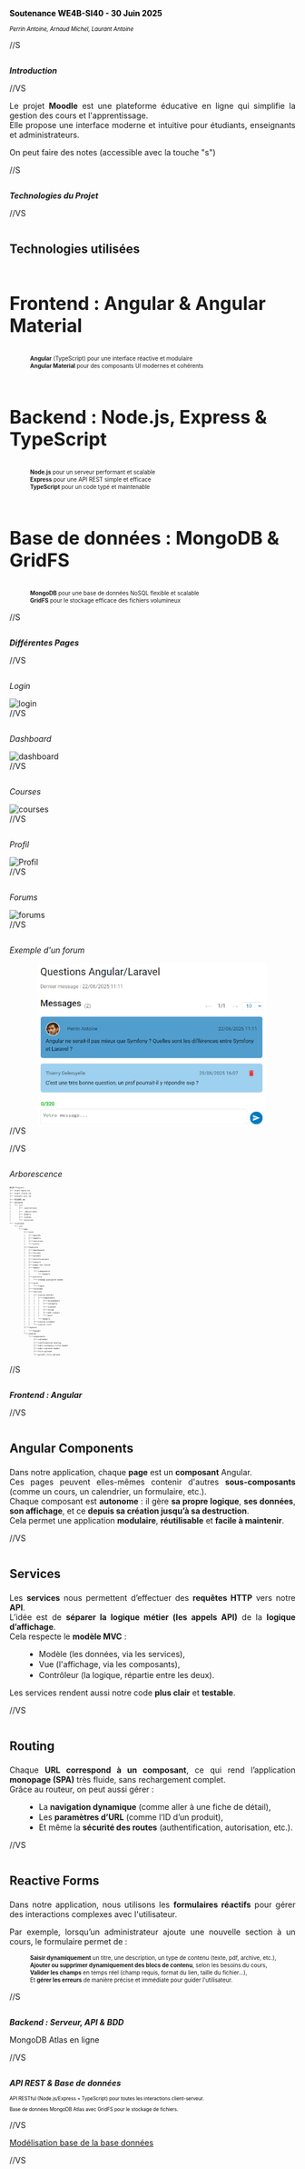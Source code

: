 <style>
p {
  text-align: justify;
}
img {
  display: block;
  margin-left: auto;
  margin-right: auto;
  max-width: 100%;
}
h1, h2, h3, h4, h5, h6 {
  text-align: center;
  margin-top: 2em;
  margin-bottom: 1em;
  text-align: initial;
}
ul, ol {
  margin-left: 2em;
  margin-top: 0.2em;   
  margin-bottom: 0.2em;
  padding-top: 0;
  padding-bottom: 0;
}
li {
  margin-top: 0.1em;
  margin-bottom: 0.1em;
  padding-top: 0;
  padding-bottom: 0;
}
table {
  margin-left: auto;
  margin-right: auto;
}
@page {
  @bottom-center {
    content: counter(page);
  }
}
pre, code {
  max-width: 100% !important;
  width: 100% !important;
  display: block;
  box-sizing: border-box;
  font-size: 0.5em;
  line-height: 1.5;
}
</style>
<img src="img/forum_detail.png" alt="forums" style="max-width:0 %; width:0%;">

<!-- -------------------------INTRO------------------------------ -->
<section data-background-image="https://chaelpixserver.ddns.net/filetransfer/data/sy43/moodle.png" style="width: 80%;">
    <br><br><br><br><br><br><br>
    <h4 style="color: black;"> Soutenance WE4B-SI40 - 30 Juin 2025 </h4>
    <p style="font-size: 0.7em; color: black;"> <i>Perrin Antoine, Arnaud Michel, Laurant Antoine </i></p>
</section>

//S

<h5>Introduction</h5>

//VS


Le projet **Moodle** est une plateforme éducative en ligne qui simplifie la gestion des cours et l'apprentissage.  
Elle propose une interface moderne et intuitive pour étudiants, enseignants et administrateurs.


<aside class="notes">
   On peut faire des notes (accessible avec la touche "s")
</aside>

//S

<h5>Technologies du Projet</h5>

//VS

## Technologies utilisées

<h3 style="font-size: 32px">Frontend : Angular & Angular Material</h3>
<ul style="font-size: 0.7em; list-style-type: none; align-items: flex-start; display: flex; flex-direction: column;">
    <li><b>Angular</b> (TypeScript) pour une interface réactive et modulaire</li>
    <li><b>Angular Material</b> pour des composants UI modernes et cohérents</li>
</ul>

<h3 style="font-size: 32px">Backend : Node.js, Express & TypeScript</h3>
<ul style="font-size: 0.7em; list-style-type: none; align-items: flex-start; display: flex; flex-direction: column;">
    <li><b>Node.js</b> pour un serveur performant et scalable</li>
    <li><b>Express</b> pour une API REST simple et efficace</li>
    <li><b>TypeScript</b> pour un code typé et maintenable</li>
</ul>

<h3 style="font-size: 32px">Base de données : MongoDB & GridFS</h3>
<ul style="font-size: 0.7em; list-style-type: none; align-items: flex-start; display: flex; flex-direction: column;">
    <li><b>MongoDB</b> pour une base de données NoSQL flexible et scalable</li>
    <li><b>GridFS</b> pour le stockage efficace des fichiers volumineux</li>
</ul>

//S

<h5>Différentes Pages</h5>

//VS

<h6>Login</h6>
    <img src="https://rapport-si40.arnaudmichel.fr/images/image%20login.png" alt="login" style="max-width: 100%;">
//VS

<h6>Dashboard</h6>
    <img src="https://rapport-si40.arnaudmichel.fr/images/dashboard.png" alt="dashboard" style="max-width: 100%;">
//VS
<h6>Courses</h6>
    <img src="https://rapport-si40.arnaudmichel.fr/images/liste_cours.png" alt="courses" style="max-width: 100%;">
//VS
<h6>Profil</h6>
    <img src="https://rapport-si40.arnaudmichel.fr/images/image%20profile.png" alt="Profil" style="max-width: 100%;">
//VS
<h6>Forums</h6>
    <img src="https://rapport-si40.arnaudmichel.fr/images/forums.png" alt="forums" style="max-width: 100%;">
//VS
<h6>Exemple d'un forum</h6>
    <img src="img/forum_detail.png" alt="forums" style="max-width: 80%; width:80%;">
//VS



//VS

<h6> Arborescence </h6>

```plaintext[1:1,2-4 | 6, 13 | 6-12 | 13 | 16-20 | 21-28, 31, 33, 35-36 | 36-47 | 48-57]
WE4B-Project
├── start-back.sh
├── start-front.sh
├── install-all.sh
├── README.md
├── backend
│   └── src
│       ├── controllers
│       ├── _devscripts
│       ├── models
│       ├── routes
│       └── services
└── frontend
    └── src
        └───app
            ├───core
            │   ├───guards
            │   ├───models
            │   ├───services
            │   └───utils
            ├───features
            │   ├───dashboard
            │   ├───forums
            │   ├───grades
            │   ├───notifications
            │   ├───others
            │   ├───page-not-found
            │   ├───admin
            │   │   └───components
            │   │       └───modals
            │   ├───profile
            │   │   └───change-password-modal
            │   ├───auth
            │   │   └───login
            │   ├───calendar
            │   ├───courses
            │   │   ├───course-detail
            │   │   │   ├───components
            │   │   │   │   ├───assignment
            │   │   │   │   ├───category
            │   │   │   │   ├───content
            │   │   │   │   ├───forum
            │   │   │   │   ├───pdf-viewer
            │   │   │   │   └───post
            │   │   │   └───modals
            │   │   ├───course-element
            │   │   └───course-list
            ├───layouts
            │   └───header
            └───shared
                └───components
                    ├───calendar
                    ├───confirmation-dialog
                    ├───edit-category-title-modal
                    ├───edit-content-modal
                    ├───file-upload
                    └───gridfs-file-upload
```

//S
<h5>Frontend : Angular</h5>

//VS 

## Angular Components

Dans notre application, chaque **page** est un **composant** Angular.  
Ces pages peuvent elles-mêmes contenir d'autres **sous-composants** (comme un cours, un calendrier, un formulaire, etc.).  
Chaque composant est **autonome** : il gère **sa propre logique**, **ses données**, **son affichage**, et ce **depuis sa création jusqu’à sa destruction**.  
Cela permet une application **modulaire**, **réutilisable** et **facile à maintenir**.

//VS
## Services

Les **services** nous permettent d’effectuer des **requêtes HTTP** vers notre **API**.  
L’idée est de **séparer la logique métier (les appels API)** de la **logique d’affichage**.  
Cela respecte le **modèle MVC** :
- Modèle (les données, via les services),
- Vue (l'affichage, via les composants),
- Contrôleur (la logique, répartie entre les deux).

Les services rendent aussi notre code **plus clair** et **testable**.

//VS
## Routing

Chaque **URL correspond à un composant**, ce qui rend l’application **monopage (SPA)** très fluide, sans rechargement complet.  
Grâce au routeur, on peut aussi gérer :
- La **navigation dynamique** (comme aller à une fiche de détail),
- Les **paramètres d’URL** (comme l’ID d’un produit),
- Et même la **sécurité des routes** (authentification, autorisation, etc.).

//VS
## Reactive Forms

Dans notre application, nous utilisons les **formulaires réactifs** pour gérer des interactions complexes avec l'utilisateur.

Par exemple, lorsqu’un administrateur ajoute une nouvelle section à un cours, le formulaire permet de :
<ul style="font-size: 0.7em; list-style-type: none; align-items: flex-start; display: flex; flex-direction: column;">
    <li><b>Saisir dynamiquement</b> un titre, une description, un type de contenu (texte, pdf, archive, etc.),</li>
    <li><b>Ajouter ou supprimer dynamiquement des blocs de contenu</b>, selon les besoins du cours,</li>
    <li><b>Valider les champs</b> en temps réel (champ requis, format du lien, taille du fichier...),</li>
    <li>Et <b>gérer les erreurs</b> de manière précise et immédiate pour guider l'utilisateur.</li>
</ul>



//S

<h5> Backend : Serveur, API & BDD </h5>

<aside class="notes">
    MongoDB Atlas en ligne
</aside>


//VS

<h5> API REST & Base de données </h5> <!-- (Critère : Intégration BDD) -->

<p style = "color: black; font-size:0.6em">API RESTful (Node.js/Express + TypeScript) pour toutes les interactions client-serveur.</p>
<p style = "color: black; font-size:0.6em">Base de données MongoDB Atlas avec GridFS pour le stockage de fichiers.</p>

//VS

[Modélisation base de la base données](https://rapport-si40.arnaudmichel.fr/modelisationdonnees.html#sch-ma-g-n-ral-de-la-base-de-donn-es)

//VS

<h5>Routes API Détaillées</h5>

//VS

<h6>Routes d'Authentification - /api/auth</h6>

<table class="api-table" style="width: 80%; margin: 0 auto; font-size: 0.4em;">
    <thead>
        <tr style="background-color: rgb(228, 240, 245);">
            <th style="border: 1px solid black; padding: 8px;">Endpoint</th>
            <th style="border: 1px solid black; padding: 8px;">Méthode</th>
            <th style="border: 1px solid black; padding: 8px;">Description</th>
        </tr>
    </thead>
    <tbody>
        <tr>
            <td style="border: 1px solid black; padding: 8px;">/login</td>
            <td style="border: 1px solid black; padding: 8px; background-color: #d4edda;">POST</td>
            <td style="border: 1px solid black; padding: 8px;">Connexion utilisateur avec credentials</td>
        </tr>
        <tr>
            <td style="border: 1px solid black; padding: 8px;">/logout</td>
            <td style="border: 1px solid black; padding: 8px; background-color: #d4edda;">POST</td>
            <td style="border: 1px solid black; padding: 8px;">Déconnexion utilisateur</td>
        </tr>
        <tr>
            <td style="border: 1px solid black; padding: 8px;">/check</td>
            <td style="border: 1px solid black; padding: 8px; background-color: #cce5ff;">GET</td>
            <td style="border: 1px solid black; padding: 8px;">Vérification du token d'authentification</td>
        </tr>
        <tr>
            <td style="border: 1px solid black; padding: 8px;">/verify-admin</td>
            <td style="border: 1px solid black; padding: 8px; background-color: #d4edda;">POST</td>
            <td style="border: 1px solid black; padding: 8px;">Vérification des droits administrateur</td>
        </tr>
    </tbody>
</table>

//VS

<h6>Routes Utilisateur - /api/user</h6>

<div style="display: flex; gap: 20px;">
    <div style="flex: 1;">
        <h6 style="font-size: 0.4em;">GET</h6>
        <table class="api-table" style="width: 100%; font-size: 0.4em;">
            <thead>
                <tr style="background-color: rgb(228, 240, 245);">
                    <th style="border: 1px solid black; padding: 6px;">Endpoint</th>
                    <th style="border: 1px solid black; padding: 6px;">Description</th>
                </tr>
            </thead>
            <tbody>
                <tr>
                    <td style="border: 1px solid black; padding: 6px;">/me</td>
                    <td style="border: 1px solid black; padding: 6px;">Profil utilisateur connecté</td>
                </tr>
                <tr>
                    <td style="border: 1px solid black; padding: 6px;">/admin</td>
                    <td style="border: 1px solid black; padding: 6px;">Liste tous les utilisateurs (admin)</td>
                </tr>
                <tr>
                    <td style="border: 1px solid black; padding: 6px;">/image</td>
                    <td style="border: 1px solid black; padding: 6px;">Image de profil</td>
                </tr>
                <tr>
                    <td style="border: 1px solid black; padding: 6px;">/notifications</td>
                    <td style="border: 1px solid black; padding: 6px;">Notifications utilisateur</td>
                </tr>
                <tr>
                    <td style="border: 1px solid black; padding: 6px;">/notifications/count</td>
                    <td style="border: 1px solid black; padding: 6px;">Nombre de notifications</td>
                </tr>
                <tr>
                    <td style="border: 1px solid black; padding: 6px;">/notifications/details</td>
                    <td style="border: 1px solid black; padding: 6px;">Détails des notifications</td>
                </tr>
            </tbody>
        </table>
    </div>
    <div style="flex: 1;">
        <h6 style="font-size: 0.4em;">POST/PATCH/DELETE</h6>
        <table class="api-table" style="width: 100%; font-size: 0.4em;">
            <thead>
                <tr style="background-color: rgb(228, 240, 245);">
                    <th style="border: 1px solid black; padding: 6px;">Endpoint</th>
                    <th style="border: 1px solid black; padding: 6px;">Méthode</th>
                    <th style="border: 1px solid black; padding: 6px;">Description</th>
                </tr>
            </thead>
            <tbody>
                <tr>
                    <td style="border: 1px solid black; padding: 6px;">/add</td>
                    <td style="border: 1px solid black; padding: 6px; background-color: #d4edda;">POST</td>
                    <td style="border: 1px solid black; padding: 6px;">Ajouter utilisateur</td>
                </tr>
                <tr>
                    <td style="border: 1px solid black; padding: 6px;">/update</td>
                    <td style="border: 1px solid black; padding: 6px; background-color: #fff3cd;">PATCH</td>
                    <td style="border: 1px solid black; padding: 6px;">Mettre à jour utilisateur</td>
                </tr>
                <tr>
                    <td style="border: 1px solid black; padding: 6px;">/delete</td>
                    <td style="border: 1px solid black; padding: 6px; background-color: #f8d7da;">DELETE</td>
                    <td style="border: 1px solid black; padding: 6px;">Supprimer utilisateur</td>
                </tr>
                <tr>
                    <td style="border: 1px solid black; padding: 6px;">/notifications</td>
                    <td style="border: 1px solid black; padding: 6px; background-color: #d4edda;">POST</td>
                    <td style="border: 1px solid black; padding: 6px;">Ajouter notification</td>
                </tr>
                <tr>
                    <td style="border: 1px solid black; padding: 6px;">/notifications</td>
                    <td style="border: 1px solid black; padding: 6px; background-color: #f8d7da;">DELETE</td>
                    <td style="border: 1px solid black; padding: 6px;">Supprimer toutes notifications</td>
                </tr>
                <tr>
                    <td style="border: 1px solid black; padding: 6px;">/notifications/:hash</td>
                    <td style="border: 1px solid black; padding: 6px; background-color: #f8d7da;">DELETE</td>
                    <td style="border: 1px solid black; padding: 6px;">Supprimer notification</td>
                </tr>
            </tbody>
        </table>
    </div>
</div>

//VS

<h6>Routes Cours - /api/courses</h6>

<div style="display: flex; gap: 20px;">
    <div style="flex: 1;">
        <h6 style="font-size: 0.4em;">GET</h6>
        <table class="api-table" style="width: 100%; font-size: 0.4em;">
            <thead>
                <tr style="background-color: rgb(228, 240, 245);">
                    <th style="border: 1px solid black; padding: 6px;">Endpoint</th>
                    <th style="border: 1px solid black; padding: 6px;">Description</th>
                </tr>
            </thead>
            <tbody>
                <tr>
                    <td style="border: 1px solid black; padding: 6px;">/</td>
                    <td style="border: 1px solid black; padding: 6px;">Page d'accueil (HelloWorld)</td>
                </tr>
                <tr>
                    <td style="border: 1px solid black; padding: 6px;">/all</td>
                    <td style="border: 1px solid black; padding: 6px;">Tous les cours (admin)</td>
                </tr>
                <tr>
                    <td style="border: 1px solid black; padding: 6px;">/user</td>
                    <td style="border: 1px solid black; padding: 6px;">Cours de l'utilisateur connecté</td>
                </tr>
                <tr>
                    <td style="border: 1px solid black; padding: 6px;">/codes</td>
                    <td style="border: 1px solid black; padding: 6px;">Codes des cours accessibles</td>
                </tr>
                <tr>
                    <td style="border: 1px solid black; padding: 6px;">/code/:code</td>
                    <td style="border: 1px solid black; padding: 6px;">Cours par code</td>
                </tr>
                <tr>
                    <td style="border: 1px solid black; padding: 6px;">/:_id</td>
                    <td style="border: 1px solid black; padding: 6px;">Détails d'un cours par ID</td>
                </tr>
                <tr>
                    <td style="border: 1px solid black; padding: 6px;">/:_id/users</td>
                    <td style="border: 1px solid black; padding: 6px;">Utilisateurs d'un cours</td>
                </tr>
                <tr>
                    <td style="border: 1px solid black; padding: 6px;">/:_id/participants</td>
                    <td style="border: 1px solid black; padding: 6px;">Participants d'un cours</td>
                </tr>
            </tbody>
        </table>
    </div>
    <div style="flex: 1;">
        <h6 style="font-size: 0.4em;">POST/PATCH/DELETE</h6>
        <table class="api-table" style="width: 100%; font-size: 0.4em;">
            <thead>
                <tr style="background-color: rgb(228, 240, 245);">
                    <th style="border: 1px solid black; padding: 6px;">Endpoint</th>
                    <th style="border: 1px solid black; padding: 6px;">Méthode</th>
                    <th style="border: 1px solid black; padding: 6px;">Description</th>
                </tr>
            </thead>
            <tbody>
                <tr>
                    <td style="border: 1px solid black; padding: 6px;">/add</td>
                    <td style="border: 1px solid black; padding: 6px; background-color: #d4edda;">POST</td>
                    <td style="border: 1px solid black; padding: 6px;">Créer nouveau cours</td>
                </tr>
                <tr>
                    <td style="border: 1px solid black; padding: 6px;">/delete</td>
                    <td style="border: 1px solid black; padding: 6px; background-color: #f8d7da;">DELETE</td>
                    <td style="border: 1px solid black; padding: 6px;">Supprimer cours</td>
                </tr>
                <tr>
                    <td style="border: 1px solid black; padding: 6px;">/update/:_id</td>
                    <td style="border: 1px solid black; padding: 6px; background-color: #fff3cd;">PATCH</td>
                    <td style="border: 1px solid black; padding: 6px;">Mettre à jour cours</td>
                </tr>
                <tr>
                    <td style="border: 1px solid black; padding: 6px;">/:_id/lastaccess</td>
                    <td style="border: 1px solid black; padding: 6px; background-color: #d4edda;">POST</td>
                    <td style="border: 1px solid black; padding: 6px;">Mettre à jour dernier accès</td>
                </tr>
                <tr>
                    <td style="border: 1px solid black; padding: 6px;">/:_id/register</td>
                    <td style="border: 1px solid black; padding: 6px; background-color: #d4edda;">POST</td>
                    <td style="border: 1px solid black; padding: 6px;">Inscrire utilisateurs au cours</td>
                </tr>
                <tr>
                    <td style="border: 1px solid black; padding: 6px;">/:_id/unregister</td>
                    <td style="border: 1px solid black; padding: 6px; background-color: #d4edda;">POST</td>
                    <td style="border: 1px solid black; padding: 6px;">Désinscrire utilisateurs</td>
                </tr>
            </tbody>
        </table>
    </div>
</div>

//VS

<h6>Routes Catégories - /api/categories</h6>

<div style="flex: 1;">
    <table class="api-table" style="width: 100%; font-size: 0.4em;">
        <thead>
            <tr style="background-color: rgb(228, 240, 245);">
                <th style="border: 1px solid black; padding: 4px;">Endpoint</th>
                <th style="border: 1px solid black; padding: 4px;">Méthode</th>
                <th style="border: 1px solid black; padding: 4px;">Description</th>
            </tr>
        </thead>
        <tbody>
            <tr>
                <td style="border: 1px solid black; padding: 6px;">/:courseId</td>
                <td style="border: 1px solid black; padding: 4px; background-color: #cce5ff;">GET</td>
                <td style="border: 1px solid black; padding: 6px;">Catégories d'un cours</td>
            </tr>
            <tr>
                <td style="border: 1px solid black; padding: 4px;">/add-category/:courseId</td>
                <td style="border: 1px solid black; padding: 4px; background-color: #d4edda;">POST</td>
                <td style="border: 1px solid black; padding: 4px;">Ajouter catégorie</td>
            </tr>
            <tr>
                <td style="border: 1px solid black; padding: 4px;">/modify-category/:courseId/order</td>
                <td style="border: 1px solid black; padding: 4px; background-color: #fff3cd;">PUT</td>
                <td style="border: 1px solid black; padding: 4px;">Modifier ordre catégories</td>
            </tr>
            <tr>
                <td style="border: 1px solid black; padding: 4px;">/modify-category</td>
                <td style="border: 1px solid black; padding: 4px; background-color: #fff3cd;">PUT</td>
                <td style="border: 1px solid black; padding: 4px;">Modifier catégorie</td>
            </tr>
            <tr>
                <td style="border: 1px solid black; padding: 4px;">/delete-category/:courseId</td>
                <td style="border: 1px solid black; padding: 4px; background-color: #f8d7da;">DELETE</td>
                <td style="border: 1px solid black; padding: 4px;">Supprimer catégorie</td>
            </tr>
            <tr>
                <td style="border: 1px solid black; padding: 4px;">/add-content/:categoryId</td>
                <td style="border: 1px solid black; padding: 4px; background-color: #d4edda;">POST</td>
                <td style="border: 1px solid black; padding: 4px;">Ajouter contenu</td>
            </tr>
            <tr>
                <td style="border: 1px solid black; padding: 4px;">/update-content/:contentId</td>
                <td style="border: 1px solid black; padding: 4px; background-color: #fff3cd;">PUT</td>
                <td style="border: 1px solid black; padding: 4px;">Mettre à jour contenu</td>
            </tr>
        </tbody>
    </table>
</div>

//VS

<h6>Routes Devoirs - /api/assignments</h6>

<table class="api-table" style="width: 80%; margin: 0 auto; font-size: 0.4em;">
    <thead>
        <tr style="background-color: rgb(228, 240, 245);">
            <th style="border: 1px solid black; padding: 8px;">Endpoint</th>
            <th style="border: 1px solid black; padding: 8px;">Méthode</th>
            <th style="border: 1px solid black; padding: 8px;">Description</th>
            <th style="border: 1px solid black; padding: 8px;">Auth requise</th>
        </tr>
    </thead>
    <tbody>
        <tr>
            <td style="border: 1px solid black; padding: 8px;">/</td>
            <td style="border: 1px solid black; padding: 8px; background-color: #cce5ff;">GET</td>
            <td style="border: 1px solid black; padding: 8px;">Obtenir tous les devoirs</td>
            <td style="border: 1px solid black; padding: 8px;">Non</td>
        </tr>
        <tr>
            <td style="border: 1px solid black; padding: 8px;">/:id</td>
            <td style="border: 1px solid black; padding: 8px; background-color: #cce5ff;">GET</td>
            <td style="border: 1px solid black; padding: 8px;">Obtenir devoir par ID</td>
            <td style="border: 1px solid black; padding: 8px;">Non</td>
        </tr>
        <tr>
            <td style="border: 1px solid black; padding: 8px;">/content/:id</td>
            <td style="border: 1px solid black; padding: 8px; background-color: #cce5ff;">GET</td>
            <td style="border: 1px solid black; padding: 8px;">Obtenir devoir par ID de contenu</td>
            <td style="border: 1px solid black; padding: 8px;">Non</td>
        </tr>
        <tr>
            <td style="border: 1px solid black; padding: 8px;">/</td>
            <td style="border: 1px solid black; padding: 8px; background-color: #d4edda;">POST</td>
            <td style="border: 1px solid black; padding: 8px;">Créer nouveau devoir</td>
            <td style="border: 1px solid black; padding: 8px;">Oui</td>
        </tr>
        <tr>
            <td style="border: 1px solid black; padding: 8px;">/:id</td>
            <td style="border: 1px solid black; padding: 8px; background-color: #fff3cd;">PUT</td>
            <td style="border: 1px solid black; padding: 8px;">Mettre à jour devoir</td>
            <td style="border: 1px solid black; padding: 8px;">Oui</td>
        </tr>
        <tr>
            <td style="border: 1px solid black; padding: 8px;">/:id</td>
            <td style="border: 1px solid black; padding: 8px; background-color: #f8d7da;">DELETE</td>
            <td style="border: 1px solid black; padding: 8px;">Supprimer devoir</td>
            <td style="border: 1px solid black; padding: 8px;">Oui</td>
        </tr>
    </tbody>
</table>

//VS

<h6>Routes Soumissions - /api/user-assignments</h6>

<table class="api-table" style="width: 90%; margin: 0 auto; font-size: 0.4em;">
    <thead>
        <tr style="background-color: rgb(228, 240, 245);">
            <th style="border: 1px solid black; padding: 6px;">Endpoint</th>
            <th style="border: 1px solid black; padding: 6px;">Méthode</th>
            <th style="border: 1px solid black; padding: 6px;">Description</th>
        </tr>
    </thead>
    <tbody>
        <tr>
            <td style="border: 1px solid black; padding: 6px;">/add-to-students</td>
            <td style="border: 1px solid black; padding: 6px; background-color: #d4edda;">POST</td>
            <td style="border: 1px solid black; padding: 6px;">Ajouter devoir à tous les étudiants d'un cours</td>
        </tr>
        <tr>
            <td style="border: 1px solid black; padding: 6px;">/student-assignment/:courseId/:assignmentId</td>
            <td style="border: 1px solid black; padding: 6px; background-color: #cce5ff;">GET</td>
            <td style="border: 1px solid black; padding: 6px;">Obtenir devoir d'un étudiant spécifique</td>
        </tr>
        <tr>
            <td style="border: 1px solid black; padding: 6px;">/all-students/:courseId/:assignmentId</td>
            <td style="border: 1px solid black; padding: 6px; background-color: #cce5ff;">GET</td>
            <td style="border: 1px solid black; padding: 6px;">Obtenir tous les devoirs des étudiants</td>
        </tr>
        <tr>
            <td style="border: 1px solid black; padding: 6px;">/update/:courseId/:assignmentId/:studentIne</td>
            <td style="border: 1px solid black; padding: 6px; background-color: #fff3cd;">PUT</td>
            <td style="border: 1px solid black; padding: 6px;">Mettre à jour soumission d'un étudiant</td>
        </tr>
        <tr>
            <td style="border: 1px solid black; padding: 6px;">/grades</td>
            <td style="border: 1px solid black; padding: 6px; background-color: #cce5ff;">GET</td>
            <td style="border: 1px solid black; padding: 6px;">Obtenir toutes les notes d'un étudiant</td>
        </tr>
    </tbody>
</table>

//VS

<h6>Routes Fichiers - /api/files</h6>

<div style="display: flex; gap: 20px; font-size: 0.8em;">
    <div style="flex: 1;">
        <h6 style="font-size: 0.6em;">GET</h6>
        <table class="api-table" style="width: 100%; font-size: 0.6em;">
            <thead>
                <tr style="background-color: rgb(228, 240, 245);">
                    <th style="border: 1px solid black; padding: 6px;">Endpoint</th>
                    <th style="border: 1px solid black; padding: 6px;">Description</th>
                </tr>
            </thead>
            <tbody>
                <tr>
                    <td style="border: 1px solid black; padding: 6px;">/</td>
                    <td style="border: 1px solid black; padding: 6px;">Lister fichiers avec filtres</td>
                </tr>
                <tr>
                    <td style="border: 1px solid black; padding: 6px;">/:fileId</td>
                    <td style="border: 1px solid black; padding: 6px;">Télécharger fichier par ID</td>
                </tr>
                <tr>
                    <td style="border: 1px solid black; padding: 6px;">/:fileId/metadata</td>
                    <td style="border: 1px solid black; padding: 6px;">Métadonnées d'un fichier</td>
                </tr>
                <tr>
                    <td style="border: 1px solid black; padding: 6px;">/admin/stats</td>
                    <td style="border: 1px solid black; padding: 6px;">Statistiques de stockage (admin)</td>
                </tr>
            </tbody>
        </table>
    </div>
    <div style="flex: 1;">
        <h6 style="font-size: 0.6em;">POST/PUT/DELETE</h6>
        <table class="api-table" style="width: 100%; font-size: 0.6em;">
            <thead>
                <tr style="background-color: rgb(228, 240, 245);">
                    <th style="border: 1px solid black; padding: 6px;">Endpoint</th>
                    <th style="border: 1px solid black; padding: 6px;">Méthode</th>
                    <th style="border: 1px solid black; padding: 6px;">Description</th>
                </tr>
            </thead>
            <tbody>
                <tr>
                    <td style="border: 1px solid black; padding: 6px;">/upload</td>
                    <td style="border: 1px solid black; padding: 6px; background-color: #d4edda;">POST</td>
                    <td style="border: 1px solid black; padding: 6px;">Upload fichiers (max 5)</td>
                </tr>
                <tr>
                    <td style="border: 1px solid black; padding: 6px;">/:fileId</td>
                    <td style="border: 1px solid black; padding: 6px; background-color: #f8d7da;">DELETE</td>
                    <td style="border: 1px solid black; padding: 6px;">Supprimer fichier</td>
                </tr>
                <tr>
                    <td style="border: 1px solid black; padding: 6px;">/:fileId/metadata</td>
                    <td style="border: 1px solid black; padding: 6px; background-color: #fff3cd;">PUT</td>
                    <td style="border: 1px solid black; padding: 6px;">Mettre à jour métadonnées</td>
                </tr>
            </tbody>
        </table>
    </div>
</div>

//VS

<h6>Routes Forum - /api/forum</h6>

<table class="api-table" style="width: 80%; margin: 0 auto; font-size: 0.4em;">
    <thead>
        <tr style="background-color: rgb(228, 240, 245);">
            <th style="border: 1px solid black; padding: 8px;">Endpoint</th>
            <th style="border: 1px solid black; padding: 8px;">Méthode</th>
            <th style="border: 1px solid black; padding: 8px;">Description</th>
        </tr>
    </thead>
    <tbody>
        <tr>
            <td style="border: 1px solid black; padding: 8px;">/</td>
            <td style="border: 1px solid black; padding: 8px; background-color: #cce5ff;">GET</td>
            <td style="border: 1px solid black; padding: 8px;">Obtenir tous les forums</td>
        </tr>
        <tr>
            <td style="border: 1px solid black; padding: 8px;">/:id/messages</td>
            <td style="border: 1px solid black; padding: 8px; background-color: #cce5ff;">GET</td>
            <td style="border: 1px solid black; padding: 8px;">Messages d'un forum</td>
        </tr>
        <tr>
            <td style="border: 1px solid black; padding: 8px;">/:id/messages/details</td>
            <td style="border: 1px solid black; padding: 8px; background-color: #cce5ff;">GET</td>
            <td style="border: 1px solid black; padding: 8px;">Messages avec détails utilisateur</td>
        </tr>
        <tr>
            <td style="border: 1px solid black; padding: 8px;">/</td>
            <td style="border: 1px solid black; padding: 8px; background-color: #d4edda;">POST</td>
            <td style="border: 1px solid black; padding: 8px;">Créer nouveau forum</td>
        </tr>
        <tr>
            <td style="border: 1px solid black; padding: 8px;">/:id/message</td>
            <td style="border: 1px solid black; padding: 8px; background-color: #d4edda;">POST</td>
            <td style="border: 1px solid black; padding: 8px;">Ajouter message au forum</td>
        </tr>
        <tr>
            <td style="border: 1px solid black; padding: 8px;">/:id</td>
            <td style="border: 1px solid black; padding: 8px; background-color: #f8d7da;">DELETE</td>
            <td style="border: 1px solid black; padding: 8px;">Supprimer forum</td>
        </tr>
        <tr>
            <td style="border: 1px solid black; padding: 8px;">/:id/message/:messageId</td>
            <td style="border: 1px solid black; padding: 8px; background-color: #f8d7da;">DELETE</td>
            <td style="border: 1px solid black; padding: 8px;">Supprimer message du forum</td>
        </tr>
    </tbody>
</table>

//VS

<h6>Routes Classement - /api/leaderboard</h6>

<table class="api-table" style="width: 60%; margin: 0 auto; font-size: 0.6em;">
    <thead>
        <tr style="background-color: rgb(228, 240, 245);">
            <th style="border: 1px solid black; padding: 8px;">Endpoint</th>
            <th style="border: 1px solid black; padding: 8px;">Méthode</th>
            <th style="border: 1px solid black; padding: 8px;">Description</th>
        </tr>
    </thead>
    <tbody>
        <tr>
            <td style="border: 1px solid black; padding: 8px;">/</td>
            <td style="border: 1px solid black; padding: 8px; background-color: #cce5ff;">GET</td>
            <td style="border: 1px solid black; padding: 8px;">Obtenir le classement général</td>
        </tr>
        <tr>
            <td style="border: 1px solid black; padding: 8px;">/add-score</td>
            <td style="border: 1px solid black; padding: 8px; background-color: #d4edda;">POST</td>
            <td style="border: 1px solid black; padding: 8px;">Ajouter score au classement</td>
        </tr>
    </tbody>
</table>

//VS

<h5> Interfaces Typescript</h5>

<p style="font-size: 22px"><b>User :</b></p>

<style>
    body > div > div.slides > section.stack.present > section.present > pre:nth-child(3) {
        background:#ff0000 !important;
        width: fit-content !important;
    }
</style>

<div style="display: flex; gap: 20px;">
    <div style="width: 53%;">
        <pre>
            <code class="typescript">
export interface User {
  _id?: string;
  ine: string;
  email: string;
  name: string;
  firstname: string;
  role: string; // S: Student, T: Teacher, A: Admin, B: Admin & Teacher
  imgb64?: string;
  password?: string;
  department?: string;
  promo?: string;
  biography?: string;
  courses?: UserCourseAccess[];
  notifications?: UserNotification[];
}
            </code>
        </pre>
    </div>
    <div style="width: 50%;">
        <pre>
            <code class="typescript">
// Embedded
export interface UserAssignment {
_id: string; // _id of the assignment
attempts: number; // number of attempts
status: string; // evaluation status
submissionFile?: string; // submission file
submissionDate?: Date; // submission date
comment?: string; // comment
grade?: number; // grade
}
// Embedded
export interface UserCourseAccess {
code: string; // code du cours
_id: string; // _id du cours
lastAccess: Date;
assignments?: UserAssignment[]; // assignments for this course
}
// Embedded
export interface UserNotification {
_id: string | ObjectId;
read: boolean;
}
            </code>
        </pre>
    </div>
</div>

//VS

<p style="font-size: 22px"><b>Forum :</b></p>


```typescript
// Embedded
export interface ForumMessage {
    _id?: string | ObjectId;
    author_id: string | ObjectId;
    date: string;
    text: string;
}

export interface ForumThread {
    _id?: string | ObjectId;
    title: string;
    date: Date;
    OP_id: string | ObjectId; // Original Poster
    code: string; // 'Global' ou code d'UE spécifique
    messages: ForumMessage[];
    last_message_date: Date;
    last_message_author_id: string | ObjectId;
}
```
